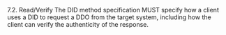 7.2. Read/Verify The DID method specification MUST specify how a client uses a DID to request a DDO from the target system, including how the client can verify the authenticity of the response.
